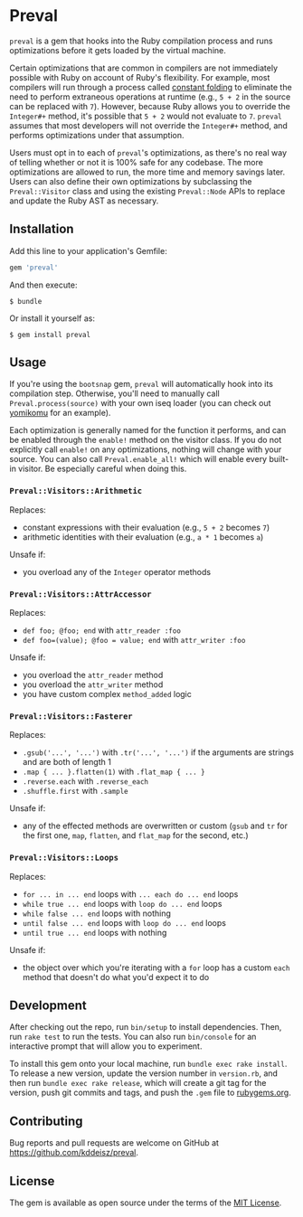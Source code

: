 # Preval

`preval` is a gem that hooks into the Ruby compilation process and runs optimizations before it gets loaded by the virtual machine.

Certain optimizations that are common in compilers are not immediately possible with Ruby on account of Ruby's flexibility. For example, most compilers will run through a process called [constant folding](https://en.wikipedia.org/wiki/Constant_folding) to eliminate the need to perform extraneous operations at runtime (e.g., `5 + 2` in the source can be replaced with `7`). However, because Ruby allows you to override the `Integer#+` method, it's possible that `5 + 2` would not evaluate to `7`. `preval` assumes that most developers will not override the `Integer#+` method, and performs optimizations under that assumption.

Users must opt in to each of `preval`'s optimizations, as there's no real way of telling whether or not it is 100% safe for any codebase. The more optimizations are allowed to run, the more time and memory savings later. Users can also define their own optimizations by subclassing the `Preval::Visitor` class and using the existing `Preval::Node` APIs to replace and update the Ruby AST as necessary.

## Installation

Add this line to your application's Gemfile:

```ruby
gem 'preval'
```

And then execute:

    $ bundle

Or install it yourself as:

    $ gem install preval

## Usage

If you're using the `bootsnap` gem, `preval` will automatically hook into its compilation step. Otherwise, you'll need to manually call `Preval.process(source)` with your own iseq loader (you can check out [yomikomu](https://github.com/ko1/yomikomu) for an example).

Each optimization is generally named for the function it performs, and can be enabled through the `enable!` method on the visitor class. If you do not explicitly call `enable!` on any optimizations, nothing will change with your source. You can also call `Preval.enable_all!` which will enable every built-in visitor. Be especially careful when doing this.

### `Preval::Visitors::Arithmetic`

Replaces:

  * constant expressions with their evaluation (e.g., `5 + 2` becomes `7`)
  * arithmetic identities with their evaluation (e.g., `a * 1` becomes `a`)

Unsafe if:

  * you overload any of the `Integer` operator methods

### `Preval::Visitors::AttrAccessor`

Replaces:

  * `def foo; @foo; end` with `attr_reader :foo`
  * `def foo=(value); @foo = value; end` with `attr_writer :foo`

Unsafe if:

  * you overload the `attr_reader` method
  * you overload the `attr_writer` method
  * you have custom complex `method_added` logic

### `Preval::Visitors::Fasterer`

Replaces:

  * `.gsub('...', '...')` with `.tr('...', '...')` if the arguments are strings and are both of length 1
  * `.map { ... }.flatten(1)` with `.flat_map { ... }`
  * `.reverse.each` with `.reverse_each` 
  * `.shuffle.first` with `.sample`

Unsafe if:

  * any of the effected methods are overwritten or custom (`gsub` and `tr` for the first one, `map`, `flatten`, and `flat_map` for the second, etc.)

### `Preval::Visitors::Loops`

Replaces:

  * `for ... in ... end` loops with `... each do ... end` loops
  * `while true ... end` loops with `loop do ... end` loops
  * `while false ... end` loops with nothing
  * `until false ... end` loops with `loop do ... end` loops
  * `until true ... end` loops with nothing

Unsafe if:

  * the object over which you're iterating with a `for` loop has a custom `each` method that doesn't do what you'd expect it to do

## Development

After checking out the repo, run `bin/setup` to install dependencies. Then, run `rake test` to run the tests. You can also run `bin/console` for an interactive prompt that will allow you to experiment.

To install this gem onto your local machine, run `bundle exec rake install`. To release a new version, update the version number in `version.rb`, and then run `bundle exec rake release`, which will create a git tag for the version, push git commits and tags, and push the `.gem` file to [rubygems.org](https://rubygems.org).

## Contributing

Bug reports and pull requests are welcome on GitHub at https://github.com/kddeisz/preval.

## License

The gem is available as open source under the terms of the [MIT License](https://opensource.org/licenses/MIT).
